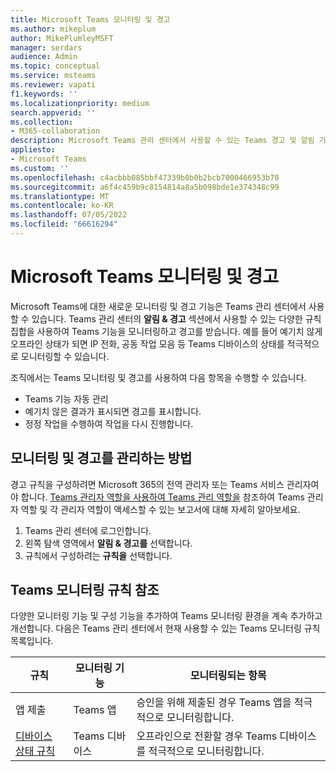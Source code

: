 ```yaml
---
title: Microsoft Teams 모니터링 및 경고
ms.author: mikeplum
author: MikePlumleyMSFT
manager: serdars
audience: Admin
ms.topic: conceptual
ms.service: msteams
ms.reviewer: vapati
f1.keywords: ''
ms.localizationpriority: medium
search.appverid: ''
ms.collection:
- M365-collaboration
description: Microsoft Teams 관리 센터에서 사용할 수 있는 Teams 경고 및 알림 기능에 대해 알아봅니다.
appliesto:
- Microsoft Teams
ms.custom: ''
ms.openlocfilehash: c4acbbb085bbf47339b0b0b2bcb7000466953b70
ms.sourcegitcommit: a6f4c459b9c8154814a8a5b098bde1e374348c99
ms.translationtype: MT
ms.contentlocale: ko-KR
ms.lasthandoff: 07/05/2022
ms.locfileid: "66616294"
---
```

# <a name="microsoft-teams-monitoring-and-alerting"></a>Microsoft Teams 모니터링 및 경고

Microsoft Teams에 대한 새로운 모니터링 및 경고 기능은 Teams 관리 센터에서 사용할 수 있습니다. Teams 관리 센터의 **알림 & 경고** 섹션에서 사용할 수 있는 다양한 규칙 집합을 사용하여 Teams 기능을 모니터링하고 경고를 받습니다. 예를 들어 예기치 않게 오프라인 상태가 되면 IP 전화, 공동 작업 모음 등 Teams 디바이스의 상태를 적극적으로 모니터링할 수 있습니다.  

조직에서는 Teams 모니터링 및 경고를 사용하여 다음 항목을 수행할 수 있습니다.

- Teams 기능 자동 관리
- 예기치 않은 결과가 표시되면 경고를 표시합니다.
- 정정 작업을 수행하여 작업을 다시 진행합니다.

## <a name="how-to-manage-monitoring-and-alerting"></a>모니터링 및 경고를 관리하는 방법

 경고 규칙을 구성하려면 Microsoft 365의 전역 관리자 또는 Teams 서비스 관리자여야 합니다. [Teams 관리자 역할을 사용하여 Teams 관리 역할을](../using-admin-roles.md) 참조하여 Teams 관리자 역할 및 각 관리자 역할이 액세스할 수 있는 보고서에 대해 자세히 알아보세요.

1. Teams 관리 센터에 로그인합니다.
2. 왼쪽 탐색 영역에서 **알림 & 경고를** 선택합니다.
3. 규칙에서 구성하려는 **규칙을** 선택합니다.

## <a name="teams-monitoring-rules-reference"></a>Teams 모니터링 규칙 참조

다양한 모니터링 기능 및 구성 기능을 추가하여 Teams 모니터링 환경을 계속 추가하고 개선합니다. 다음은 Teams 관리 센터에서 현재 사용할 수 있는 Teams 모니터링 규칙 목록입니다.


|규칙  |모니터링 기능|모니터링되는 항목 |
|---------|---------|---------|
|앱 제출  |Teams 앱 | 승인을 위해 제출된 경우 Teams 앱을 적극적으로 모니터링합니다.|
|[디바이스 상태 규칙](device-health-status.md)  |Teams 디바이스 | 오프라인으로 전환할 경우 Teams 디바이스를 적극적으로 모니터링합니다.|
